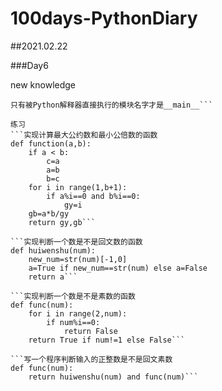 # 100days-PythonDiary
##2021.02.22

###Day6

new knowledge
```__name__是Python中一个隐含的变量，它代表了模块的名字
只有被Python解释器直接执行的模块名字才是__main__```

练习
```实现计算最大公约数和最小公倍数的函数
def function(a,b):
	if a < b:
		c=a
		a=b
		b=c
	for i in range(1,b+1):
		if a%i==0 and b%i==0:
			gy=i
	gb=a*b/gy
	return gy,gb```

```实现判断一个数是不是回文数的函数
def huiwenshu(num):
	new_num=str(num)[-1,0]
	a=True if new_num==str(num) else a=False
	return a```

```实现判断一个数是不是素数的函数
def func(num):
	for i in range(2,num):
		if num%i==0:
			return False
	return True if num!=1 else False```

```写一个程序判断输入的正整数是不是回文素数
def func(num):
	return huiwenshu(num) and func(num)```
